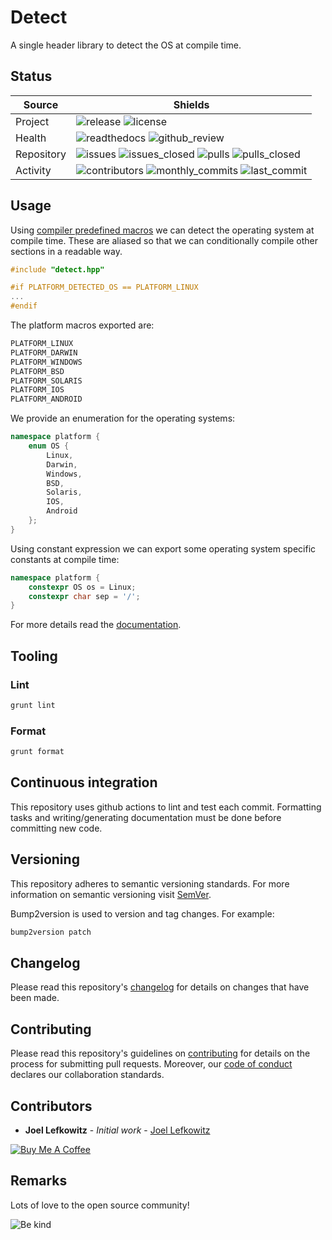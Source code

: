 # Detect

A single header library to detect the OS at compile time.

## Status

| Source     | Shields                                                                                                                     |
| ---------- | --------------------------------------------------------------------------------------------------------------------------- |
| Project    | ![release][release_shield] ![license][license_shield]                                                                       |
| Health     | ![readthedocs][readthedocs_shield] ![github_review][github_review_shield]                                                   |
| Repository | ![issues][issues_shield] ![issues_closed][issues_closed_shield] ![pulls][pulls_shield] ![pulls_closed][pulls_closed_shield] |
| Activity   | ![contributors][contributors_shield] ![monthly_commits][monthly_commits_shield] ![last_commit][last_commit_shield]          |

## Usage

Using [compiler predefined macros][macros] we can detect the operating system at compile time. These are aliased so that we can conditionally compile other sections in a readable way.

```cpp
#include "detect.hpp"

#if PLATFORM_DETECTED_OS == PLATFORM_LINUX
...
#endif
```

The platform macros exported are:

```cpp
PLATFORM_LINUX
PLATFORM_DARWIN
PLATFORM_WINDOWS
PLATFORM_BSD
PLATFORM_SOLARIS
PLATFORM_IOS
PLATFORM_ANDROID
```

We provide an enumeration for the operating systems:

```cpp
namespace platform {
    enum OS {
        Linux,
        Darwin,
        Windows,
        BSD,
        Solaris,
        IOS,
        Android
    };
}
```

Using constant expression we can export some operating system specific constants at compile time:

```cpp
namespace platform {
    constexpr OS os = Linux;
    constexpr char sep = '/';
}
```

For more details read the [documentation][pages].

## Tooling

### Lint

```bash
grunt lint
```

### Format

```bash
grunt format
```

## Continuous integration

This repository uses github actions to lint and test each commit. Formatting tasks and writing/generating documentation must be done before committing new code.

## Versioning

This repository adheres to semantic versioning standards.
For more information on semantic versioning visit [SemVer][semver].

Bump2version is used to version and tag changes.
For example:

```bash
bump2version patch
```

## Changelog

Please read this repository's [changelog](CHANGELOG.md) for details on changes that have been made.

## Contributing

Please read this repository's guidelines on [contributing](CONTRIBUTING.md) for details on the process for submitting pull requests. Moreover, our [code of conduct](CODE_OF_CONDUCT.md) declares our collaboration standards.

## Contributors

- **Joel Lefkowitz** - _Initial work_ - [Joel Lefkowitz][author]

[![Buy Me A Coffee][coffee_button]][author_coffee]

## Remarks

Lots of love to the open source community!

![Be kind][be_kind]

<!-- External links -->

[pages]: https://joellefkowitz.github.io/detect
[semver]: http://semver.org/
[be_kind]: https://media.giphy.com/media/osAcIGTSyeovPq6Xph/giphy.gif
[macros]: http://web.archive.org/web/20191012035921/http://nadeausoftware.com/articles/2012/01/c_c_tip_how_use_compiler_predefined_macros_detect_operating_system

<!-- Contributor links -->

[author]: https://github.com/joellefkowitz
[author_coffee]: https://www.buymeacoffee.com/joellefkowitz
[coffee_button]: https://cdn.buymeacoffee.com/buttons/default-blue.png

<!-- Project shields -->

[release_shield]: https://img.shields.io/github/v/tag/joellefkowitz/detect
[license_shield]: https://img.shields.io/github/license/joellefkowitz/detect

<!-- Health shields -->

[readthedocs_shield]: https://img.shields.io/readthedocs/detect
[github_review_shield]: https://img.shields.io/github/workflow/status/JoelLefkowitz/detect/Review

<!-- Repository shields -->

[issues_shield]: https://img.shields.io/github/issues/joellefkowitz/detect
[issues_closed_shield]: https://img.shields.io/github/issues-closed/joellefkowitz/detect
[pulls_shield]: https://img.shields.io/github/issues-pr/joellefkowitz/detect
[pulls_closed_shield]: https://img.shields.io/github/issues-pr-closed/joellefkowitz/detect

<!-- Activity shields -->

[contributors_shield]: https://img.shields.io/github/contributors/joellefkowitz/detect
[monthly_commits_shield]: https://img.shields.io/github/commit-activity/m/joellefkowitz/detect
[last_commit_shield]: https://img.shields.io/github/last-commit/joellefkowitz/detect
